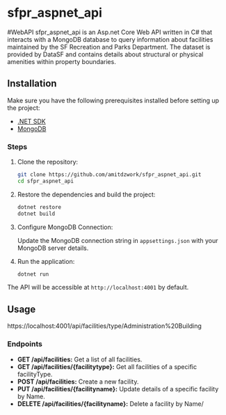
# sfpr_aspnet_api
#WebAPI
sfpr_aspnet_api is an Asp.net Core Web API written in C# that interacts with a MongoDB database to query information about facilities maintained by the SF Recreation and Parks Department. 
The dataset is provided by DataSF and contains details about structural or physical amenities within property boundaries.

## Installation

Make sure you have the following prerequisites installed before setting up the project:

- [.NET SDK](https://dotnet.microsoft.com/download)
- [MongoDB](https://www.mongodb.com/try/download/community)

### Steps

1. Clone the repository:

    ```bash
    git clone https://github.com/amitdzwork/sfpr_aspnet_api.git
    cd sfpr_aspnet_api
    ```

2. Restore the dependencies and build the project:

    ```bash
    dotnet restore
    dotnet build
    ```

3. Configure MongoDB Connection:

    Update the MongoDB connection string in `appsettings.json` with your MongoDB server details.

4. Run the application:

    ```bash
    dotnet run
    ```

The API will be accessible at `http://localhost:4001` by default.

## Usage
https://localhost:4001/api/facilities/type/Administration%20Building

### Endpoints

- **GET /api/facilities:** Get a list of all facilities.
- **GET /api/facilities/{facilitytype}:** Get all facilities of a specific facilityType.
- **POST /api/facilities:** Create a new facility.
- **PUT /api/facilities/{facilityname}:** Update details of a specific facility by Name.
- **DELETE /api/facilities/{facilityname}:** Delete a facility by Name/


